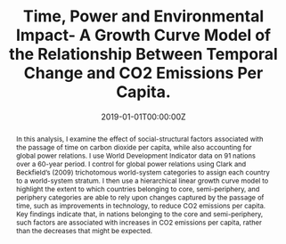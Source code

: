 ---
abstract: In this analysis, I examine the effect of social-structural factors associated with the passage of time on carbon dioxide per capita, while also accounting for global power relations. I use World Development Indicator data on 91 nations over a 60-year period. I control for global power relations using Clark and Beckfield’s (2009) trichotomous world-system categories to assign each country to a world-system stratum. I then use a hierarchical linear growth curve model to highlight the extent to which countries belonging to core, semi-periphery, and periphery categories are able to rely upon changes captured by the passage of time, such as improvements in technology, to reduce CO2 emissions per capita. Key findings indicate that, in nations belonging to the core and semi-periphery, such factors are associated with increases in CO2 emissions per capita, rather than the decreases that might be expected.
authors:
- Patrick Trent Greiner
date: "2019-01-01T00:00:00Z"
doi: "http://doi.org/10.22459/HER.25.01.2019"
featured: false
image:
  caption: '[**Figures 1-2**](http://press-files.anu.edu.au/downloads/press/n5674/pdf/03_greiner.pdf)'
  focal_point: ""
  preview_only: false
projects: []
publication: '*Human Ecology Review, 25*(1)'
publication_short: ""
publication_types:
- "2"
publishDate: "2017-01-01T00:00:00Z"
slides:
summary: In nations belonging to the core and semi-periphery, temporal advance is associated with increases in CO2 emissions per capita, rather than the decreases that might be expected
tags:
- Source Themes
title: Time, Power and Environmental Impact- A Growth Curve Model of the Relationship Between Temporal Change and CO2 Emissions Per Capita.
url_code: ""
url_dataset: ""
url_pdf: http://press-files.anu.edu.au/downloads/press/n5674/pdf/03_greiner.pdf
url_poster: ""
url_project: ""
url_slides: ""
url_source: ""
url_video: ""
---